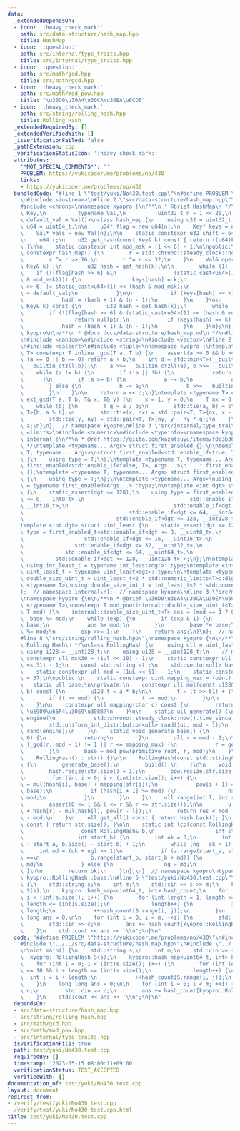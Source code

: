 ```yaml
---
data:
  _extendedDependsOn:
  - icon: ':heavy_check_mark:'
    path: src/data-structure/hash_map.hpp
    title: HashMap
  - icon: ':question:'
    path: src/internal/type_traits.hpp
    title: src/internal/type_traits.hpp
  - icon: ':question:'
    path: src/math/gcd.hpp
    title: src/math/gcd.hpp
  - icon: ':heavy_check_mark:'
    path: src/math/mod_pow.hpp
    title: "\u30D0\u30A4\u30CA\u30EA\u6CD5"
  - icon: ':heavy_check_mark:'
    path: src/string/rolling_hash.hpp
    title: Rolling Hash
  _extendedRequiredBy: []
  _extendedVerifiedWith: []
  _isVerificationFailed: false
  _pathExtension: cpp
  _verificationStatusIcon: ':heavy_check_mark:'
  attributes:
    '*NOT_SPECIAL_COMMENTS*': ''
    PROBLEM: https://yukicoder.me/problems/no/430
    links:
    - https://yukicoder.me/problems/no/430
  bundledCode: "#line 1 \"test/yuki/No430.test.cpp\"\n#define PROBLEM \"https://yukicoder.me/problems/no/430\"\
    \n#include <iostream>\n#line 2 \"src/data-structure/hash_map.hpp\"\n#include <bits/stl_algobase.h>\n\
    #include <chrono>\nnamespace kyopro {\n/**\n * @brief HashMap\n */\ntemplate <typename\
    \ Key,\n          typename Val,\n          uint32_t n = 1 << 20,\n          Val\
    \ default_val = Val()>\nclass hash_map {\n    using u32 = uint32_t;\n    using\
    \ u64 = uint64_t;\n\n    u64* flag = new u64[n];\n    Key* keys = new Key[n];\n\
    \    Val* vals = new Val[n];\n\n    static constexpr u32 shift = 64 - std::__lg(n);\n\
    \n    u64 r;\n    u32 get_hash(const Key& k) const { return ((u64)k * r) >> shift;\
    \ }\n\n    static constexpr int mod_msk = (1 << 6) - 1;\n\npublic:\n    explicit\
    \ constexpr hash_map() {\n        r = std::chrono::steady_clock::now().time_since_epoch().count();\n\
    \        r ^= r >> 16;\n        r ^= r << 32;\n    }\n    Val& operator[](const\
    \ Key& k) {\n        u32 hash = get_hash(k);\n\n        while (1) {\n        \
    \    if (!(flag[hash >> 6] &\n                  (static_cast<u64>(1) << (hash\
    \ & mod_msk)))) {\n                keys[hash] = k;\n                flag[hash\
    \ >> 6] |= static_cast<u64>(1) << (hash & mod_msk);\n                return vals[hash]\
    \ = default_val;\n            }\n\n            if (keys[hash] == k) return vals[hash];\n\
    \            hash = (hash + 1) & (n - 1);\n        }\n    }\n\n    Val* find(const\
    \ Key& k) const {\n        u32 hash = get_hash(k);\n        while (1) {\n    \
    \        if (!(flag[hash >> 6] & (static_cast<u64>(1) << (hash & mod_msk))))\n\
    \                return nullptr;\n            if (keys[hash] == k) return &(vals[hash]);\n\
    \            hash = (hash + 1) & (n - 1);\n        }\n    }\n};\n};  // namespace\
    \ kyopro\n\n/**\n * @docs docs/data-structure/hash_map.md\n */\n#line 3 \"src/string/rolling_hash.hpp\"\
    \n#include <random>\n#include <string>\n#include <vector>\n#line 2 \"src/math/gcd.hpp\"\
    \n#include <cassert>\n#include <tuple>\nnamespace kyopro {\ntemplate <typename\
    \ T> constexpr T inline _gcd(T a, T b) {\n    assert(a >= 0 && b >= 0);\n    if\
    \ (a == 0 || b == 0) return a + b;\n    int d = std::min<T>(__builtin_ctzll(a),\
    \ __builtin_ctzll(b));\n    a >>= __builtin_ctzll(a), b >>= __builtin_ctzll(b);\n\
    \    while (a != b) {\n        if (!a || !b) {\n            return a + b;\n  \
    \      }\n        if (a >= b) {\n            a -= b;\n            a >>= __builtin_ctzll(a);\n\
    \        } else {\n            b -= a;\n            b >>= __builtin_ctzll(b);\n\
    \        }\n    }\n\n    return a << d;\n}\ntemplate <typename T> constexpr T\
    \ ext_gcd(T a, T b, T& x, T& y) {\n    x = 1, y = 0;\n    T nx = 0, ny = 1;\n\
    \    while (b) {\n        T q = a / b;\n        std::tie(a, b) = std::pair<T,\
    \ T>{b, a % b};\n        std::tie(x, nx) = std::pair<T, T>{nx, x - nx * q};\n\
    \        std::tie(y, ny) = std::pair<T, T>{ny, y - ny * q};\n    }\n    return\
    \ a;\n}\n};  // namespace kyopro\n#line 3 \"src/internal/type_traits.hpp\"\n#include\
    \ <limits>\n#include <numeric>\n#include <typeinfo>\nnamespace kyopro {\nnamespace\
    \ internal {\n/*\n * @ref https://qiita.com/kazatsuyu/items/f8c3b304e7f8b35263d8\n\
    \ */\ntemplate <typename... Args> struct first_enabled {};\n\ntemplate <typename\
    \ T, typename... Args>\nstruct first_enabled<std::enable_if<true, T>, Args...>\
    \ {\n    using type = T;\n};\ntemplate <typename T, typename... Args>\nstruct\
    \ first_enabled<std::enable_if<false, T>, Args...>\n    : first_enabled<Args...>\
    \ {};\ntemplate <typename T, typename... Args> struct first_enabled<T, Args...>\
    \ {\n    using type = T;\n};\n\ntemplate <typename... Args>\nusing first_enabled_t\
    \ = typename first_enabled<Args...>::type;\n\ntemplate <int dgt> struct int_least\
    \ {\n    static_assert(dgt <= 128);\n    using type = first_enabled_t<std::enable_if<dgt\
    \ <= 8, __int8_t>,\n                                 std::enable_if<dgt <= 16,\
    \ __int16_t>,\n                                 std::enable_if<dgt <= 32, __int32_t>,\n\
    \                                 std::enable_if<dgt <= 64, __int64_t>,\n    \
    \                             std::enable_if<dgt <= 128, __int128_t> >;\n};\n\
    template <int dgt> struct uint_least {\n    static_assert(dgt <= 128);\n    using\
    \ type = first_enabled_t<std::enable_if<dgt <= 8, __uint8_t>,\n              \
    \                   std::enable_if<dgt <= 16, __uint16_t>,\n                 \
    \                std::enable_if<dgt <= 32, __uint32_t>,\n                    \
    \             std::enable_if<dgt <= 64, __uint64_t>,\n                       \
    \          std::enable_if<dgt <= 128, __uint128_t> >;\n};\n\ntemplate <int dgt>\
    \ using int_least_t = typename int_least<dgt>::type;\ntemplate <int dgt> using\
    \ uint_least_t = typename uint_least<dgt>::type;\n\ntemplate <typename T>\nusing\
    \ double_size_uint_t = uint_least_t<2 * std::numeric_limits<T>::digits>;\n\ntemplate\
    \ <typename T>\nusing double_size_int_t = int_least_t<2 * std::numeric_limits<T>::digits>;\n\
    };  // namespace internal\n};  // namespace kyopro\n#line 3 \"src/math/mod_pow.hpp\"\
    \nnamespace kyopro {\n\n/**\n * @brief \u30D0\u30A4\u30CA\u30EA\u6CD5\n */\ntemplate\
    \ <typename T>\nconstexpr T mod_pow(internal::double_size_uint_t<T> base, T exp,\
    \ T mod) {\n    internal::double_size_uint_t<T> ans = (mod == 1 ? 0 : 1);\n  \
    \  base %= mod;\n    while (exp) {\n        if (exp & 1) {\n            ans *=\
    \ base;\n            ans %= mod;\n        }\n        base *= base;\n        base\
    \ %= mod;\n        exp >>= 1;\n    }\n    return ans;\n}\n};  // namespace kyopro\n\
    #line 8 \"src/string/rolling_hash.hpp\"\nnamespace kyopro {\n\n/**\n * @brief\
    \ Rolling Hash\n */\nclass RollingHash {\n    using ull = uint_fast64_t;\n   \
    \ using i128 = __int128_t;\n    using u128 = __uint128_t;\n    // mod\n    static\
    \ constexpr ull msk30 = (1ul << 30) - 1;\n    static constexpr ull msk61 = (1ul\
    \ << 31) - 1;\n    const std::string str;\n    std::vector<ull> hash, pow;\n\n\
    \    static constexpr ull mod = (1uL << 61) - 1;\n    static constexpr ull primitive_root\
    \ = 37;\n\npublic:\n    static constexpr uint mapping_max = (uint)'Z' + 2;\n \
    \   static ull base;\n\nprivate:\n    constexpr ull mul(const u128& a, const u128&\
    \ b) const {\n        u128 t = a * b;\n\n        t = (t >> 61) + (t & mod);\n\n\
    \        if (t >= mod) {\n            t -= mod;\n        }\n\n        return t;\n\
    \    }\n\n    constexpr ull mapping(char c) const {\n        return (ull)c;  //\
    \ \u5909\u66F4\u3059\u308B?\n    }\n\n    static ull generate() {\n        std::mt19937_64\
    \ engine(\n            std::chrono::steady_clock::now().time_since_epoch().count());\n\
    \        std::uniform_int_distribution<ull> rand(1uL, mod - 1);\n        return\
    \ rand(engine);\n    }\n    static void generate_base() {\n        if (base !=\
    \ 0) {\n            return;\n        }\n        ull r = mod - 1;\n\n        while\
    \ (_gcd(r, mod - 1) != 1 || r <= mapping_max) {\n            r = generate();\n\
    \        }\n        base = mod_pow(primitive_root, r, mod);\n    }\n\npublic:\n\
    \    RollingHash() : str() {}\n\n    RollingHash(const std::string& str) : str(str)\
    \ {\n        generate_base();\n        build();\n    }\n\n    void build() {\n\
    \        hash.resize(str.size() + 1);\n        pow.resize(str.size() + 1, 1);\n\
    \n        for (int i = 0; i < (int)str.size(); i++) {\n            hash[i + 1]\
    \ = mul(hash[i], base) + mapping(str[i]);\n            pow[i + 1] = mul(pow[i],\
    \ base);\n            if (hash[i + 1] >= mod) {\n                hash[i + 1] -=\
    \ mod;\n            }\n        }\n    }\n    ull range(int l, int r) const {\n\
    \        assert(0 <= l && l <= r && r <= str.size());\n\n        ull res = mod\
    \ + hash[r] - mul(hash[l], pow[r - l]);\n        return res < mod ? res : res\
    \ - mod;\n    }\n    ull get_all() const { return hash.back(); }\n    int size()\
    \ const { return str.size(); }\n\n    static int lcp(const RollingHash& a,\n \
    \                  const RollingHash& b,\n                   int start_a,\n  \
    \                 int start_b) {\n        int ok = 0;\n        int ng = std::min(a.size()\
    \ - start_a, b.size() - start_b) + 1;\n        while (ng - ok > 1) {\n       \
    \     int md = (ok + ng) >> 1;\n            if (a.range(start_a, start_a + md)\
    \ ==\n                b.range(start_b, start_b + md)) {\n                ok =\
    \ md;\n            } else {\n                ng = md;\n            }\n       \
    \ }\n\n        return ok;\n    }\n};\n}  // namespace kyopro\ntypename kyopro::RollingHash::ull\
    \ kyopro::RollingHash::base;\n#line 5 \"test/yuki/No430.test.cpp\"\n\nint main()\
    \ {\n    std::string s;\n    int m;\n    std::cin >> s >> m;\n    kyopro::RollingHash\
    \ S(s);\n    kyopro::hash_map<uint64_t, int> hash_count;\n    for (int i = 0;\
    \ i < (int)s.size(); i++) {\n        for (int length = 1; length <= 10 && i +\
    \ length <= (int)s.size();\n             length++) {\n            int j = i +\
    \ length;\n            ++hash_count[S.range(i, j)];\n        }\n    }\n    long\
    \ long ans = 0;\n\n    for (int i = 0; i < m; ++i) {\n        std::string c;\n\
    \        std::cin >> c;\n        ans += hash_count[kyopro::RollingHash(c).get_all()];\n\
    \    }\n    std::cout << ans << '\\n';\n}\n"
  code: "#define PROBLEM \"https://yukicoder.me/problems/no/430\"\n#include <iostream>\n\
    #include \"../../src/data-structure/hash_map.hpp\"\n#include \"../../src/string/rolling_hash.hpp\"\
    \n\nint main() {\n    std::string s;\n    int m;\n    std::cin >> s >> m;\n  \
    \  kyopro::RollingHash S(s);\n    kyopro::hash_map<uint64_t, int> hash_count;\n\
    \    for (int i = 0; i < (int)s.size(); i++) {\n        for (int length = 1; length\
    \ <= 10 && i + length <= (int)s.size();\n             length++) {\n          \
    \  int j = i + length;\n            ++hash_count[S.range(i, j)];\n        }\n\
    \    }\n    long long ans = 0;\n\n    for (int i = 0; i < m; ++i) {\n        std::string\
    \ c;\n        std::cin >> c;\n        ans += hash_count[kyopro::RollingHash(c).get_all()];\n\
    \    }\n    std::cout << ans << '\\n';\n}\n"
  dependsOn:
  - src/data-structure/hash_map.hpp
  - src/string/rolling_hash.hpp
  - src/math/gcd.hpp
  - src/math/mod_pow.hpp
  - src/internal/type_traits.hpp
  isVerificationFile: true
  path: test/yuki/No430.test.cpp
  requiredBy: []
  timestamp: '2023-05-15 08:00:11+09:00'
  verificationStatus: TEST_ACCEPTED
  verifiedWith: []
documentation_of: test/yuki/No430.test.cpp
layout: document
redirect_from:
- /verify/test/yuki/No430.test.cpp
- /verify/test/yuki/No430.test.cpp.html
title: test/yuki/No430.test.cpp
---
```

